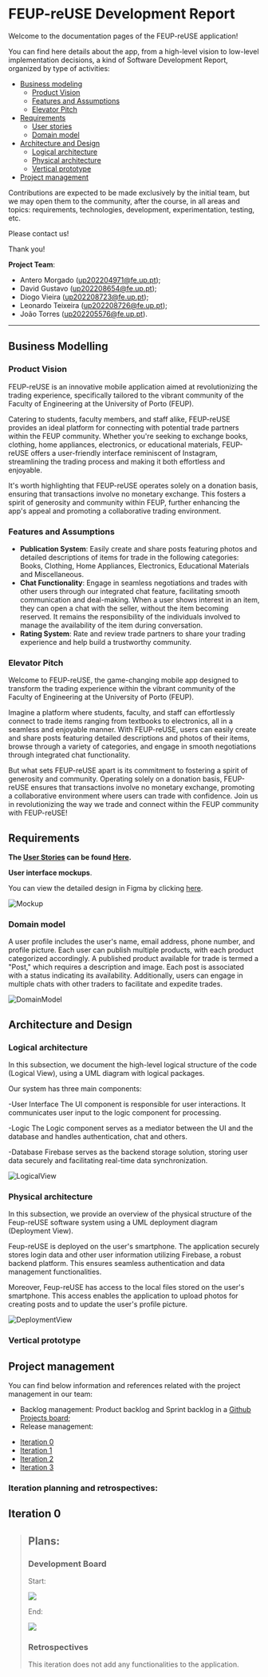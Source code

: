 # FEUP-reUSE Development Report

Welcome to the documentation pages of the FEUP-reUSE application!

You can find here details about the app, from a high-level vision to low-level implementation decisions, a kind of Software Development Report, organized by type of activities: 

* [Business modeling](#Business-Modelling) 
  * [Product Vision](#Product-Vision)
  * [Features and Assumptions](#Features-and-Assumptions)
  * [Elevator Pitch](#Elevator-pitch)
* [Requirements](#Requirements)
  * [User stories](/docs/UserStories.md)
  * [Domain model](#Domain-model)
* [Architecture and Design](#Architecture-And-Design)
  * [Logical architecture](#Logical-Architecture)
  * [Physical architecture](#Physical-Architecture)
  * [Vertical prototype](#Vertical-Prototype)
* [Project management](#Project-Management)

Contributions are expected to be made exclusively by the initial team, but we may open them to the community, after the course, in all areas and topics: requirements, technologies, development, experimentation, testing, etc.

Please contact us!

Thank you!

**Project Team**:

- Antero Morgado (up202204971@fe.up.pt); 
- David Gustavo (up202208654@fe.up.pt);
- Diogo Vieira (up202208723@fe.up.pt);
- Leonardo Teixeira (up202208726@fe.up.pt);
- João Torres (up202205576@fe.up.pt).


---
## Business Modelling

### Product Vision

FEUP-reUSE is an innovative mobile application aimed at revolutionizing the trading experience, specifically tailored to the vibrant community of the Faculty of Engineering at the University of Porto (FEUP).

Catering to students, faculty members, and staff alike, FEUP-reUSE provides an ideal platform for connecting with potential trade partners within the FEUP community. Whether you're seeking to exchange books, clothing, home appliances, electronics, or educational materials, FEUP-reUSE offers a user-friendly interface reminiscent of Instagram, streamlining the trading process and making it both effortless and enjoyable.

It's worth highlighting that FEUP-reUSE operates solely on a donation basis, ensuring that transactions involve no monetary exchange. This fosters a spirit of generosity and community within FEUP, further enhancing the app's appeal and promoting a collaborative trading environment.


### Features and Assumptions

- **Publication System**: Easily create and share posts featuring photos and detailed descriptions of items for trade in the following categories: Books, Clothing, Home Appliances, Electronics, Educational Materials and Miscellaneous.
- **Chat Functionality**: Engage in seamless negotiations and trades with other users through our integrated chat feature, facilitating smooth communication and deal-making. When a user shows interest in an item, they can open a chat with the seller, without the item becoming reserved. It remains the responsibility of the individuals involved to manage the availability of the item during conversation.
- **Rating System**: Rate and review trade partners to share your trading experience and help build a trustworthy community.  

### Elevator Pitch

Welcome to FEUP-reUSE, the game-changing mobile app designed to transform the trading experience within the vibrant community of the Faculty of Engineering at the University of Porto (FEUP).

Imagine a platform where students, faculty, and staff can effortlessly connect to trade items ranging from textbooks to electronics, all in a seamless and enjoyable manner. With FEUP-reUSE, users can easily create and share posts featuring detailed descriptions and photos of their items, browse through a variety of categories, and engage in smooth negotiations through integrated chat functionality.

But what sets FEUP-reUSE apart is its commitment to fostering a spirit of generosity and community. Operating solely on a donation basis, FEUP-reUSE ensures that transactions involve no monetary exchange, promoting a collaborative environment where users can trade with confidence. Join us in revolutionizing the way we trade and connect within the FEUP community with FEUP-reUSE!


## Requirements

**The <u>User Stories</u> can be found [Here](/docs/UserStories.md).**


**User interface mockups**.

You can view the detailed design in Figma by clicking [here](https://www.figma.com/embed?embed_host=share&url=https%3A%2F%2Fwww.figma.com%2Ffile%2FwaG9rfnHrQoSPZGIzqWNK3%2FUntitled%3Ftype%3Ddesign%26node-id%3D0%253A1%26mode%3Ddesign%26t%3DCNXMsZtoZEVx7IbM-1).

![Mockup](/images/FEUP-reUSE%20mockup.png)


### Domain model

A user profile includes the user's name, email address, phone number, and profile picture. Each user can publish multiple products, with each product categorized accordingly. A published product available for trade is termed a "Post," which requires a description and image. Each post is associated with a status indicating its availability. Additionally, users can engage in multiple chats with other traders to facilitate and expedite trades.

![DomainModel](/images/DomainModel.png)

## Architecture and Design


### Logical architecture

In this subsection, we document the high-level logical structure of the code (Logical View), using a UML diagram with logical packages.

Our system has three main components:

-User Interface
The UI component is responsible for user interactions. It communicates user input to the logic component for processing.

-Logic
The Logic component serves as a mediator between the UI and the database and handles authentication, chat and others.

-Database
Firebase serves as the backend storage solution, storing user data securely and facilitating real-time data synchronization.

![LogicalView](/images/LogicalArchitecture.png)

### Physical architecture

In this subsection, we provide an overview of the physical structure of the Feup-reUSE software system using a UML deployment diagram (Deployment View).

Feup-reUSE is deployed on the user's smartphone. The application securely stores login data and other user information utilizing Firebase, a robust backend platform. This ensures seamless authentication and data management functionalities.

Moreover, Feup-reUSE has access to the local files stored on the user's smartphone. This access enables the application to upload photos for creating posts and to update the user's profile picture.

![DeploymentView](/images/DeploymentView.png)

### Vertical prototype


## Project management
You can find below information and references related with the project management in our team: 

* Backlog management: Product backlog and Sprint backlog in a [Github Projects board](https://github.com/orgs/FEUP-LEIC-ES-2023-24/projects/59);
* Release management: 
- [Iteration 0](#iteration-0)
- [Iteration 1]()
- [Iteration 2]()
- [Iteration 3]()


### Iteration planning and retrospectives:

## Iteration 0

> ## Plans:
> ### Development Board
> <p>Start:</p>
> <img src="/images/BacklogIteration0.png">
> <br>
> <p>End:</p>
> <img src="/images/BacklogIteration0.png">
>
> ### Retrospectives
> <p>This iteration does not add any functionalities to the application.</p>
 
